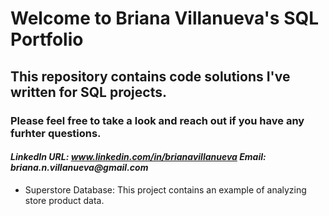 #  Welcome to Briana Villanueva's SQL Portfolio
## This repository contains code solutions I've written for SQL projects.
### Please feel free to take a look and reach out if you have any furhter questions.
#### _LinkedIn URL: www.linkedin.com/in/brianavillanueva Email: briana.n.villanueva@gmail.com_



* Superstore Database: This project contains an example of analyzing store product data.
